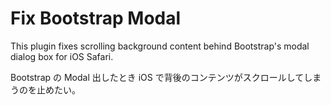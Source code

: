 # Fix Bootstrap Modal

This plugin fixes scrolling background content behind Bootstrap's modal dialog box for iOS Safari.

Bootstrap の Modal 出したとき iOS で背後のコンテンツがスクロールしてしまうのを止めたい。
